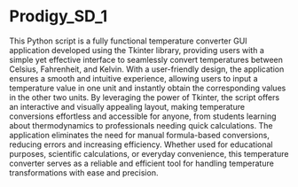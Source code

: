# Prodigy_SD_1
This Python script is a fully functional temperature converter GUI application developed using the Tkinter library, providing users with a simple yet effective interface to seamlessly convert temperatures between Celsius, Fahrenheit, and Kelvin. With a user-friendly design, the application ensures a smooth and intuitive experience, allowing users to input a temperature value in one unit and instantly obtain the corresponding values in the other two units. By leveraging the power of Tkinter, the script offers an interactive and visually appealing layout, making temperature conversions effortless and accessible for anyone, from students learning about thermodynamics to professionals needing quick calculations. The application eliminates the need for manual formula-based conversions, reducing errors and increasing efficiency. Whether used for educational purposes, scientific calculations, or everyday convenience, this temperature converter serves as a reliable and efficient tool for handling temperature transformations with ease and precision.
